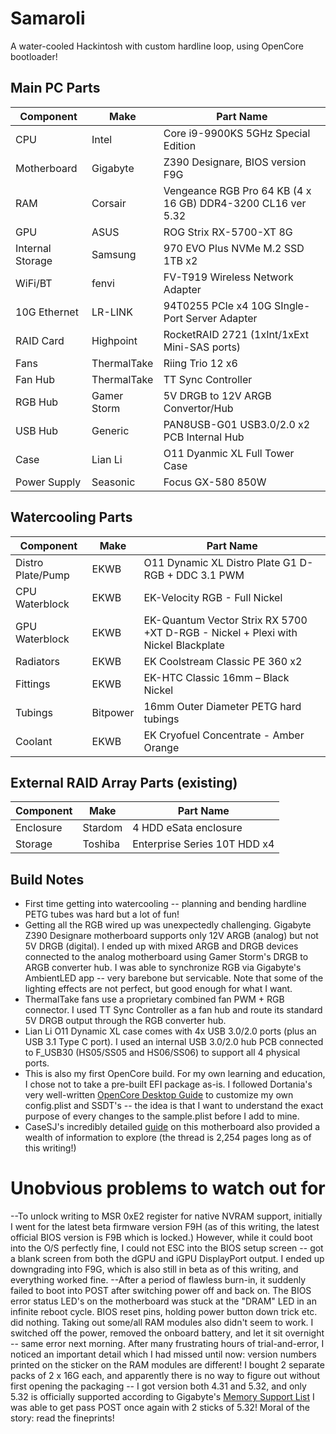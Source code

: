 # Samaroli
A water-cooled Hackintosh with custom hardline loop, using OpenCore bootloader!

## Main PC Parts

|Component|Make|Part Name|
|---|---|---|
|CPU|Intel|Core i9-9900KS 5GHz Special Edition|
|Motherboard|Gigabyte|Z390 Designare, BIOS version F9G|
|RAM|Corsair|Vengeance RGB Pro 64 KB (4 x 16 GB) DDR4-3200 CL16 ver 5.32|
|GPU|ASUS|ROG Strix RX-5700-XT 8G|
|Internal Storage|Samsung|970 EVO Plus NVMe M.2 SSD 1TB x2|
|WiFi/BT|fenvi|FV-T919 Wireless Network Adapter|
|10G Ethernet|LR-LINK|94T0255 PCIe x4 10G SIngle-Port Server Adapter|
|RAID Card|Highpoint|RocketRAID 2721 (1xInt/1xExt Mini-SAS ports)|
|Fans|ThermalTake|Riing Trio 12 x6|
|Fan Hub|ThermalTake|TT Sync Controller|
|RGB Hub|Gamer Storm|5V DRGB to 12V ARGB Convertor/Hub|
|USB Hub|Generic|PAN8USB-G01 USB3.0/2.0 x2 PCB Internal Hub|
|Case|Lian Li|O11 Dyanmic XL Full Tower Case|
|Power Supply|Seasonic|Focus GX-580 850W|

## Watercooling Parts

|Component|Make|Part Name|
|---|---|---|
|Distro Plate/Pump|EKWB|O11 Dynamic XL Distro Plate G1 D-RGB + DDC 3.1 PWM|
|CPU Waterblock|EKWB|EK-Velocity RGB - Full Nickel|
|GPU Waterblock|EKWB|EK-Quantum Vector Strix RX 5700 +XT D-RGB - Nickel + Plexi with Nickel Blackplate|
|Radiators|EKWB|EK Coolstream Classic PE 360 x2|
|Fittings|EKWB|EK-HTC Classic 16mm – Black Nickel|
|Tubings|Bitpower|16mm Outer Diameter PETG hard tubings|
|Coolant|EKWB|EK Cryofuel Concentrate - Amber Orange|

## External RAID Array Parts (existing)

|Component|Make|Part Name|
|---|---|---|
|Enclosure|Stardom|4 HDD eSata enclosure|
|Storage|Toshiba|Enterprise Series 10T HDD x4|

## Build Notes
- First time getting into watercooling -- planning and bending hardline PETG tubes was hard but a lot of fun!
- Getting all the RGB wired up was unexpectedly challenging. Gigabyte Z390 Designare motherboard supports only 12V ARGB (analog) but not 5V DRGB (digital). I ended up with mixed ARGB and DRGB devices connected to the analog motherboard using Gamer Storm's DRGB to ARGB converter hub. I was able to synchronize RGB via Gigabyte's AmbientLED app -- very barebone but servicable. Note that some of the lighting effects are not perfect, but good enough for what I want.
- ThermalTake fans use a proprietary combined fan PWM + RGB connector. I used TT Sync Controller as a fan hub and route its standard 5V DRGB output through the RGB converter hub.
- Lian Li O11 Dynamic XL case comes with 4x USB 3.0/2.0 ports (plus an USB 3.1 Type C port). I used an internal USB 3.0/2.0 hub PCB connected to F_USB30 (HS05/SS05 and HS06/SS06) to support all 4 physical ports.
- This is also my first OpenCore build. For my own learning and education, I chose not to take a pre-built EFI package as-is. I followed Dortania's very well-written [OpenCore Desktop Guide](https://dortania.github.io/OpenCore-Desktop-Guide/) to customize my own config.plist and SSDT's -- the idea is that I want to understand the exact purpose of every changes to the sample.plist before I add to mine.
- CaseSJ's incredibly detailed [guide](https://www.tonymacx86.com/threads/success-gigabyte-designare-z390-thunderbolt-3-i7-9700k-amd-rx-580.267551/) on this motherboard also provided a wealth of information to explore (the thread is 2,254 pages long as of this writing!)

# Unobvious problems to watch out for
--To unlock writing to MSR 0xE2 register for native NVRAM support, initially I went for the latest beta firmware version F9H (as of this writing, the latest official BIOS version is F9B which is locked.)  However, while it could boot into the O/S perfectly fine, I could not ESC into the BIOS setup screen -- got a blank screen from both the dGPU and iGPU DisplayPort output. I ended up downgrading into F9G, which is also still in beta as of this writing, and everything worked fine.
--After a period of flawless burn-in, it suddenly failed to boot into POST after switching power off and back on. The BIOS error status LED's on the motherboard was stuck at the "DRAM" LED in an infinite reboot cycle. BIOS reset pins, holding power button down trick etc. did nothing. Taking out some/all RAM modules also didn't seem to work. I switched off the power, removed the onboard battery, and let it sit overnight -- same error next morning. After many frustrating hours of trial-and-error, I noticed an important detail which I had missed until now: version numbers printed on the sticker on the RAM modules are different! I bought 2 separate packs of 2 x 16G each, and apparently there is no way to figure out without first opening the packaging -- I got version both 4.31 and 5.32, and only 5.32 is officially supported according to Gigabyte's [Memory Support List](https://download.gigabyte.com/FileList/Memory/mb_memory_z390-designare_200103.pdf) I was able to get pass POST once again with 2 sticks of 5.32! Moral of the story: read the fineprints!
